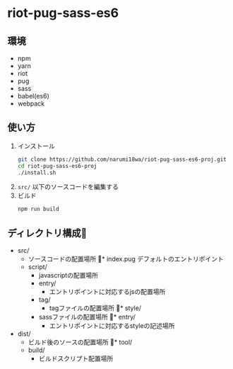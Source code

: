 # riot-pug-sass-es6

## 環境

* npm
* yarn
* riot
* pug
* sass
* babel(es6)
* webpack

## 使い方

1. インストール
    ```bash
    git clone https://github.com/narumi18wa/riot-pug-sass-es6-proj.git
    cd riot-pug-sass-es6-proj
    ./install.sh
    ```
2. `src/` 以下のソースコードを編集する
3. ビルド
    ```bash
    npm run build
    ```

## ディレクトリ構成

* src/
    * ソースコードの配置場所
    * index.pug デフォルトのエントリポイント
    * script/
        * javascriptの配置場所
        * entry/
            * エントリポイントに対応するjsの配置場所
        * tag/
            * tagファイルの配置場所
    * style/
        * sassファイルの配置場所
        * entry/
            * エントリポイントに対応するstyleの記述場所
* dist/
    * ビルド後のソースの配置場所
* tool/
    * build/
        * ビルドスクリプト配置場所
